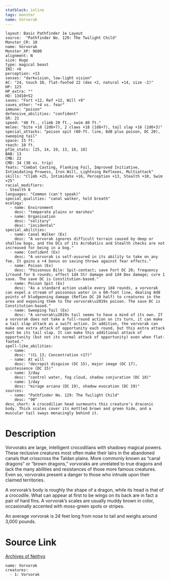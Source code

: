 ```yaml
---
statblock: inline
tags: monster
name: Vorvorak
---
```

```statblock
layout: Basic Pathfinder 1e Layout
source:  "Pathfinder No. 129: The Twilight Child"
Monster_CR: 10
name: Vorvorak
Monster_XP: 9600
alignment: N
size: Huge
type: magical beast
INI: +6
perception: +13
senses: "darkvision, low-light vision"
AC: "24, touch 10, flat-footed 22 (dex +2, natural +14, size -2)"
HP: 123
HP_extra: ""
HD: 13d10+52
saves: "Fort +12, Ref +12, Will +9"
saves_other: "+4 vs. fear"
immune: "poison"
defensive_abilities: "confident"
SR: 21
speed: "40 ft., climb 20 ft., swim 40 ft."
melee: "bite +18 (2d6+7), 2 claws +18 (1d8+7), tail slap +16 (2d6+3)"
special_attacks: "poison spit (60-ft. line, 8d8 plus poison, DC 20), sweeping tail"
space: 15 ft.
reach: 10 ft.
pf1e_stats: [25, 14, 19, 13, 16, 18]
BAB: 13
CMB: 22
CMD: 34 (38 vs. trip)
feats: "Combat Casting, Flanking Foil, Improved Initiative, Intimidating Prowess, Iron Will, Lightning Reflexes, Multiattack"
skills: "Climb +25, Intimidate +16, Perception +13, Stealth +10, Swim +25"
racial_modifiers:
- Stealth 8
languages: "Common (can't speak)"
special_qualities: "canal walker, hold breath"
ecology:
  - name: Environment
    desc: "temperate plains or marshes"
  - name: Organisation
    desc: "solitary"
    desc: "incidental"
special_abilities:
  - name: Canal Walker (Ex)
    desc: "A vorvorak ignores difficult terrain caused by deep or shallow bogs, and the DCs of its Acrobatics and Stealth checks are not increased for being in a bog."
  - name: Confident (Ex)
    desc: "A vorvorak is self-assured in its ability to take on any foe. It gains a +4 bonus on saving throws against fear effects."
  - name: Poison (Ex)
    desc: "Poisonous Bile: Spit-contact; save Fort DC 20; frequency 1/round for 6 rounds; effect 1d4 Str damage and 1d4 Dex damage; cure 1 save. The save DC is Constitution-based."
  - name: Poison Spit (Ex)
    desc: "As a standard action usable every 1d4 rounds, a vorvorak can expel a stream of poisonous water in a 60-foot line, dealing 8d8 points of bludgeoning damage (Reflex DC 20 half) to creatures in the area and exposing them to the vorvorak\u2019s poison. The save DC is Constitution-based."
  - name: Sweeping Tail (Ex)
    desc: "A vorvorak\u2019s tail seems to have a mind of its own. If a vorvorak does not take a full-round action on its turn, it can make a tail slap attack as a swift action. In addition, the vorvorak can make one extra attack of opportunity each round, but this extra attack must be its tail slap. It can make this additional attack of opportunity (but not its normal attack of opportunity) even when flat-footed."
spell-like_abilities:
  - name:
    desc: "(CL 13; Concentration +17)"
  - name: At will
    desc: "decrepit disguise (DC 15), major image (DC 17), quintessence (DC 15)"
  - name: 3/day
    desc: "control water, fog cloud, shadow conjuration (DC 18)"
  - name: 1/day
    desc: "mirage arcana (DC 19), shadow evocation (DC 19)"
sources:
  - name: "Pathfinder No. 129: The Twilight Child"
    desc: "90"
desc_short: A crocodilian head surmounts this creature’s draconic body. Thick scales cover its mottled brown and green hide, and a muscular tail sways menacingly behind it.
```
# Description
Vorvoraks are large, intelligent crocodilians with shadowy magical powers. These reclusive creatures most often make their lairs in the abandoned canals that crisscross the Taldan plains. More commonly known as “canal dragons” or “brown dragons,” vorvoraks are unrelated to true dragons and lack the many abilities and resistances of those more famous creatures. Even so, vorvoraks present a danger to those who intrude upon their claimed territories.

 A vorvorak’s body is roughly the shape of a dragon, while its head is that of a crocodile. What can appear at first to be wings on its back are in fact a pair of hard fins. A vorvorak’s scales are usually muddy brown in color, occasionally accented with moss-green spots or stripes.

 An average vorvorak is 24 feet long from nose to tail and weighs around 3,000 pounds.
# Source Link
[Archives of Nethys](https://aonprd.com/MonsterDisplay.aspx?ItemName=Vorvorak)
```encounter-table
name: Vorvorak
creatures:
  - 1: Vorvorak
```
